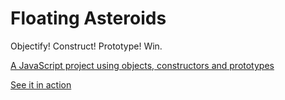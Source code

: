 # Floating Asteroids
Objectify! Construct! Prototype!  Win.

[A JavaScript project using objects, constructors and prototypes](http://www.vikingcodeschool.com)

[See it in action](http://www.jessicagillan.me/js_asteroids/)
